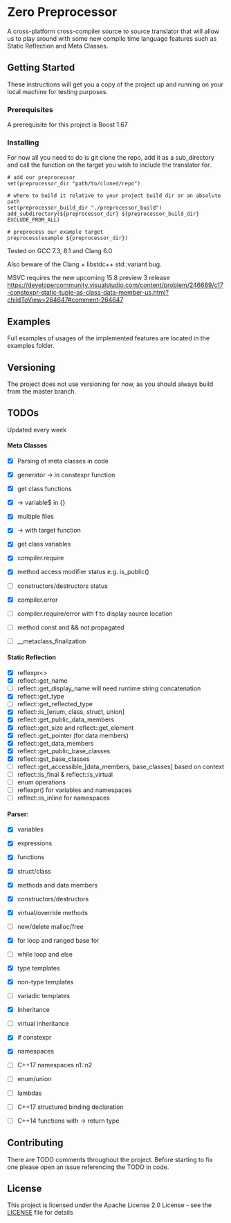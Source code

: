 # Zero Preprocessor

A cross-platform cross-compiler source to source translator that will allow us to play around with some new compile time language features such as Static Reflection and Meta Classes.

## Getting Started

These instructions will get you a copy of the project up and running on your local machine for testing purposes.

### Prerequisites

A prerequisite for this project is Boost 1.67

### Installing

For now all you need to do is git clone the repo, add it as a sub_directory
 and call the function on the target you wish to include the translator for.

```
# add our preprocessor
set(preprocessor_dir "path/to/cloned/repo")

# where to build it relative to your project build dir or an absolute path
set(preprocessor_build_dir "./preprocessor_build")
add_subdirectory(${preprocessor_dir} ${preprocessor_build_dir} EXCLUDE_FROM_ALL)

# preprocess our example target
preprocess(example ${preprocessor_dir})
```
Tested on GCC 7.3, 8.1 and Clang 6.0

Also beware of the Clang + libstdc++ std::variant bug.

MSVC requires the new upcoming 15.8 preview 3 release
https://developercommunity.visualstudio.com/content/problem/246689/c17-constexpr-static-tuple-as-class-data-member-us.html?childToView=264647#comment-264647

## Examples

Full examples of usages of the implemented features are located in the examples folder.

## Versioning

The project does not use versioning for now, as you should always build from the master branch.

## TODOs
Updated every week

#### Meta Classes
- [x] Parsing of meta classes in code
- [x] generator -> in constexpr function
- [x] get class functions
- [x] -> variable$ in {}
- [x] multiple files
- [x] -> with target function
- [x] get class variables
- [x] compiler.require
- [x] method access modifier status e.g. is_public()
- [ ] constructors/destructors status
- [x] compiler.error
- [ ] compiler.require/error with f to display source location
- [ ] method const and && not propagated
- [ ] __metaclass_finalization


#### Static Reflection
- [x] reflexpr<>
- [x] reflect::get_name
- [ ] reflect::get_display_name will need runtime string concatenation
- [x] reflect::get_type
- [ ] reflect::get_reflected_type
- [x] reflect::is_[enum, class, struct, union]
- [x] reflect::get_public_data_members
- [x] reflect::get_size and reflect::get_element
- [x] reflect::get_pointer (for data members)
- [x] reflect::get_data_members
- [x] reflect::get_public_base_classes
- [x] reflect::get_base_classes
- [ ] reflect::get_accessible_[data_members, base_classes] based on context
- [ ] reflect::is_final & reflect::is_virtual
- [ ] enum operations
- [ ] reflexpr() for variables and namespaces
- [ ] reflect::is_inline for namespaces

#### Parser:
- [x] variables
- [x] expressions
- [x] functions
- [x] struct/class
- [x] methods and data members
- [x] constructors/destructors
- [x] virtual/override methods
- [ ] new/delete malloc/free
- [x] for loop and ranged base for
- [ ] while loop and else
- [x] type templates
- [x] non-type templates
- [ ] variadic templates
- [x] Inheritance
- [ ] virtual inheritance
- [x] if constexpr
- [x] namespaces
- [ ] C++17 namespaces n1::n2
- [ ] enum/union
- [ ] lambdas
- [ ] C++17 structured binding declaration
- [ ] C++14 functions with -> return type


## Contributing

There are TODO comments throughout the project. Before starting to fix one please open an issue referencing the TODO in code.

## License

This project is licensed under the Apache License 2.0 License - see the [LICENSE](LICENSE) file for details
